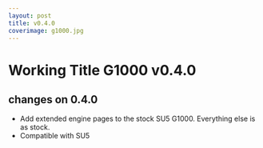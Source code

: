 ```yaml
---
layout: post
title: v0.4.0
coverimage: g1000.jpg
---
```

# Working Title G1000 v0.4.0
## changes on 0.4.0
* Add extended engine pages to the stock SU5 G1000. Everything else is as stock.
* Compatible with SU5

